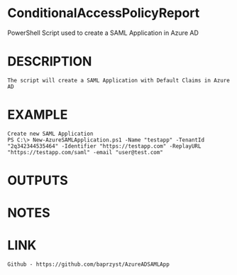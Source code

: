 # ConditionalAccessPolicyReport
PowerShell Script used to create a SAML Application in Azure AD

# DESCRIPTION
    The script will create a SAML Application with Default Claims in Azure AD 
# EXAMPLE
    Create new SAML Application
    PS C:\> New-AzureSAMLApplication.ps1 -Name "testapp" -TenantId "2q342344535464" -Identifier "https://testapp.com" -ReplayURL "https://testapp.com/saml" -email "user@test.com"

# OUTPUTS
    
# NOTES
     
# LINK
    Github - https://github.com/baprzyst/AzureADSAMLApp

